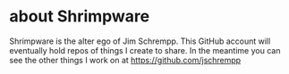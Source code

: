 # about Shrimpware
Shrimpware is the alter ego of Jim Schrempp. This GitHub account will eventually hold repos of things I create to share. In the meantime you can see the other things I work on at https://github.com/jschrempp 
